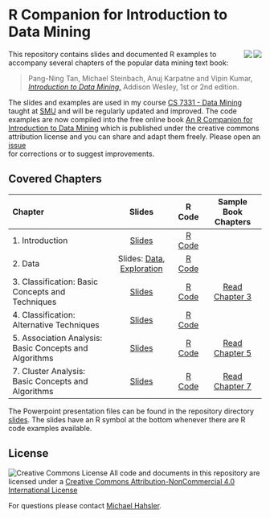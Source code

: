 # R Companion for Introduction to Data Mining

<img src="book_small_e2.jpg" align="right">
<img src="book_small.jpg" align="right">

This repository contains slides and documented R examples to accompany several chapters of the popular data mining text book:

> Pang-Ning Tan, Michael Steinbach, Anuj Karpatne and Vipin Kumar, 
[_Introduction to Data Mining,_](https://www-users.cs.umn.edu/~kumar001/dmbook/index.php) Addison Wesley, 1st or 2nd edition.

The slides and examples are used in my course [CS 7331 - Data Mining](http://michael.hahsler.net/SMU/CS7331) taught at [SMU](https://www.smu.edu/) and will be regularly updated and improved. The code examples are now compiled into the free online book
[An R Companion for Introduction to Data Mining](https://mhahsler.github.io/Introduction_to_Data_Mining_R_Examples/book/) which is
published under the creative commons attribution license and you can
share and adapt them freely. Please open an [issue](issues)  
for corrections or to suggest improvements. 


## Covered Chapters


| Chapter | Slides | R Code | Sample Book Chapters|  
| :--------| :---: | :----: | :--: |
| 1. Introduction | [Slides](https://mhahsler.github.io/Introduction_to_Data_Mining_R_Examples/slides/chap1_intro.pdf) | [R Code](https://mhahsler.github.io/Introduction_to_Data_Mining_R_Examples/book/introduction.html) | |
| 2. Data | Slides: [Data](https://mhahsler.github.io/Introduction_to_Data_Mining_R_Examples/slides/chap2_data.pdf), [Exploration](https://mhahsler.github.io/Introduction_to_Data_Mining_R_Examples/slides/chap2_exploration.pdf) | [R Code](https://mhahsler.github.io/Introduction_to_Data_Mining_R_Examples/book/data.html) | |
| 3. Classification: Basic Concepts and Techniques | [Slides](https://mhahsler.github.io/Introduction_to_Data_Mining_R_Examples/slides/chap3_basic_classification.pdf) | [R Code](https://mhahsler.github.io/Introduction_to_Data_Mining_R_Examples/book/classification-basic-concepts-and-techniques.html) | [Read Chapter 3](https://www-users.cs.umn.edu/~kumar001/dmbook/ch3_classification.pdf) |
| 4. Classification: Alternative Techniques | [Slides](https://mhahsler.github.io/Introduction_to_Data_Mining_R_Examples/slides/chap4_alternative_classification.pdf) | [R Code](https://mhahsler.github.io/Introduction_to_Data_Mining_R_Examples/book/classification-alternative-techniques.html) | |
| 5. Association Analysis: Basic Concepts and Algorithms | [Slides](https://mhahsler.github.io/Introduction_to_Data_Mining_R_Examples/slides/chap5_basic_association_analysis.pdf) | [R Code](https://mhahsler.github.io/Introduction_to_Data_Mining_R_Examples/book/association-analysis-basic-concepts-and-algorithms.html) | [Read Chapter 5](https://www-users.cs.umn.edu/~kumar001/dmbook/ch5_association_analysis.pdf) |
| 7. Cluster Analysis: Basic Concepts and Algorithms | [Slides](https://mhahsler.github.io/Introduction_to_Data_Mining_R_Examples/slides/chap7_basic_cluster_analysis.pdf) | [R Code](https://mhahsler.github.io/Introduction_to_Data_Mining_R_Examples/book/clustering-analysis.html) | [Read Chapter 7](https://www-users.cs.umn.edu/~kumar001/dmbook/ch7_clustering.pdf) |

The Powerpoint presentation files can be found in the repository directory [slides](slides). 
The slides have an R symbol at the bottom whenever there are R code examples available.

## License
![Creative Commons License](https://i.creativecommons.org/l/by-nc/4.0/88x31.png)
All code and documents in this repository are licensed under a [Creative Commons Attribution-NonCommercial 4.0 International License](http://creativecommons.org/licenses/by-nc/4.0/)

 
For questions please contact [Michael Hahsler](http://michael.hahsler.net).
